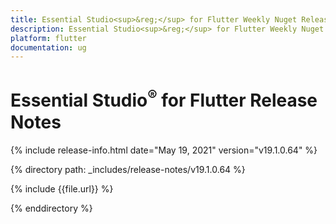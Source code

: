 ```yaml
---
title: Essential Studio<sup>&reg;</sup> for Flutter Weekly Nuget Release Release Notes  
description: Essential Studio<sup>&reg;</sup> for Flutter Weekly Nuget Release Release Notes  
platform: flutter
documentation: ug
---
```


# Essential Studio<sup>&reg;</sup> for Flutter Release Notes  

{% include release-info.html date="May 19, 2021" version="v19.1.0.64" %} 


{% directory path: _includes/release-notes/v19.1.0.64
 %}

{% include {{file.url}} %}

{% enddirectory %}